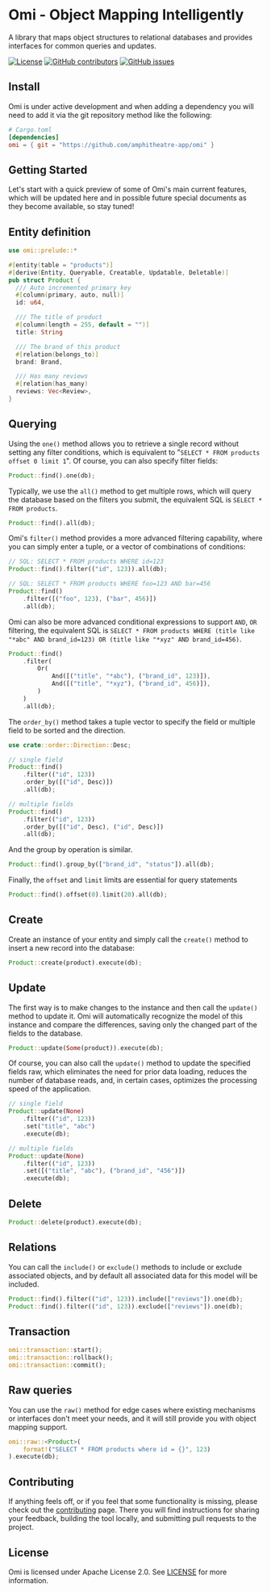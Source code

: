# Omi - Object Mapping Intelligently

A library that maps object structures to relational databases and provides
interfaces for common queries and updates.

[![License](https://img.shields.io/github/license/amphitheatre-app/omi)](https://github.com/amphitheatre-app/omi/blob/master/LICENSE)
[![GitHub contributors](https://img.shields.io/github/contributors/amphitheatre-app/omi)](https://github.com/amphitheatre-app/omi/graphs/contributors)
[![GitHub issues](https://img.shields.io/github/issues/amphitheatre-app/omi)](https://github.com/amphitheatre-app/omi/issues)

## Install

Omi is under active development and when adding a dependency you will need to
add it via the git repository method like the following:

```toml
# Cargo.toml
[dependencies]
omi = { git = "https://github.com/amphitheatre-app/omi" }
```

## Getting Started

Let's start with a quick preview of some of Omi's main current features, which
will be updated here and in possible future special documents as they become
available, so stay tuned!

## Entity definition

```rust
use omi::prelude::*

#[entity(table = "products")]
#[derive(Entity, Queryable, Creatable, Updatable, Deletable)]
pub struct Product {
  /// Auto incremented primary key
  #[column(primary, auto, null)]
  id: u64,

  /// The title of product
  #[column(length = 255, default = "")]
  title: String

  /// The brand of this product
  #[relation(belongs_to)]
  brand: Brand,

  /// Has many reviews
  #[relation(has_many)
  reviews: Vec<Review>,
}
```

## Querying

Using the `one()` method allows you to retrieve a single record without setting
any filter conditions, which is equivalent to "`SELECT * FROM products offset 0
limit 1`". Of course, you can also specify filter fields:

```rust
Product::find().one(db);
```

Typically, we use the `all()` method to get multiple rows, which will query the
database based on the filters you submit, the equivalent SQL is `SELECT * FROM
products`.

```rust
Product::find().all(db);
```

Omi's `filter()` method provides a more advanced filtering capability, where you
can simply enter a tuple, or a vector of combinations of conditions:

```rust
// SQL: SELECT * FROM products WHERE id=123
Product::find().filter(("id", 123)).all(db);

// SQL: SELECT * FROM products WHERE foo=123 AND bar=456
Product::find()
    .filter([("foo", 123), ("bar", 456)])
    .all(db);
```

Omi can also be more advanced conditional expressions to support `AND`, `OR`
filtering, the equivalent SQL is `SELECT * FROM products WHERE (title like
"*abc" AND brand_id=123) OR (title like "*xyz" AND brand_id=456)`.

```rust
Product::find()
    .filter(
        Or(
            And([("title", "*abc"), ("brand_id", 123)]),
            And([("title", "*xyz"), ("brand_id", 456)]),
        )
    )
    .all(db);
```

The `order_by()` method takes a tuple vector to specify the field or multiple
field to be sorted and the direction.

```rust
use crate::order::Direction::Desc;

// single field
Product::find()
    .filter(("id", 123))
    .order_by([("id", Desc)])
    .all(db);

// multiple fields
Product::find()
    .filter(("id", 123))
    .order_by([("id", Desc), ("id", Desc)])
    .all(db);
```

And the group by operation is similar.

```rust
Product::find().group_by(["brand_id", "status"]).all(db);
```

Finally, the `offset` and `limit` limits are essential for query statements

```rust
Product::find().offset(0).limit(20).all(db);
```

## Create

Create an instance of your entity and simply call the `create()` method to insert a
new record into the database:

```rust
Product::create(product).execute(db);
```

## Update

The first way is to make changes to the instance and then call the `update()` method
to update it. Omi will automatically recognize the model of this instance and
compare the differences, saving only the changed part of the fields to the
database.

```rust
Product::update(Some(product)).execute(db);
```

Of course, you can also call the `update()` method to update the specified fields
raw, which eliminates the need for prior data loading, reduces the number of
database reads, and, in certain cases, optimizes the processing speed of the
application.

```rust
// single field
Product::update(None)
    .filter(("id", 123))
    .set("title", "abc")
    .execute(db);

// multiple fields
Product::update(None)
    .filter(("id", 123))
    .set([("title", "abc"), ("brand_id", "456")])
    .execute(db);
```

## Delete

```rust
Product::delete(product).execute(db);
```

## Relations

You can call the `include()` or `exclude()` methods to include or exclude associated
objects, and by default all associated data for this model will be included.

```rust
Product::find().filter(("id", 123)).include(["reviews"]).one(db);
Product::find().filter(("id", 123)).exclude(["reviews"]).one(db);
```

## Transaction

```rust
omi::transaction::start();
omi::transaction::rollback();
omi::transaction::commit();
```

## Raw queries

You can use the `raw()` method for edge cases where existing mechanisms or
interfaces don't meet your needs, and it will still provide you with object
mapping support.

```rust
omi::raw::<Product>(
    format!("SELECT * FROM products where id = {}", 123)
).execute(db);
```

## Contributing

If anything feels off, or if you feel that some functionality is missing, please
check out the [contributing](CONTRIBUTING.md) page. There you will find
instructions for sharing your feedback, building the tool locally, and
submitting pull requests to the project.

## License

Omi is licensed under Apache License 2.0.
See [LICENSE](LICENSE) for more information.
